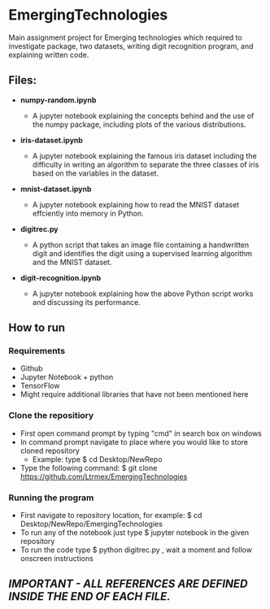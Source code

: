 # EmergingTechnologies
Main assignment project for Emerging technologies which required to investigate package, two datasets, writing digit recognition program, and explaining written code.


## Files: 
- **numpy-random.ipynb**
  - A jupyter notebook explaining the concepts behind and the use of the numpy package, including plots of the various distributions.

- **iris-dataset.ipynb**
  - A jupyter notebook explaining the famous iris dataset including the difficulty in writing an algorithm to separate the three classes of iris based on the variables in the dataset.
  
- **mnist-dataset.ipynb**
  - A jupyter notebook explaining how to read the MNIST dataset effciently into memory in Python.

- **digitrec.py**
  - A python script that takes an image file containing a handwritten digit and identifies the digit using a supervised learning algorithm and the MNIST dataset.

- **digit-recognition.ipynb**
  - A jupyter notebook explaining how the above Python script works and discussing its performance.


## How to run
### Requirements
  - Github
  - Jupyter Notebook + python
  - TensorFlow
  - Might require additional libraries that have not been mentioned here
  
### Clone the repositiory
  - First open command prompt by typing "cmd" in search box on windows
  - In command prompt navigate to place where you would like to store cloned repository
    - Example: type $ cd Desktop/NewRepo
  - Type the following command: $ git clone https://github.com/Ltrmex/EmergingTechnologies

### Running the program
  - First navigate to repository location, for example: $ cd Desktop/NewRepo/EmergingTechnologies
  - To run any of the notebook just type $ jupyter notebook in the given repository 
  - To run the code type $ python digitrec.py , wait a moment and follow onscreen instructions
  
## *IMPORTANT - ALL REFERENCES ARE DEFINED INSIDE THE END OF EACH FILE.*
